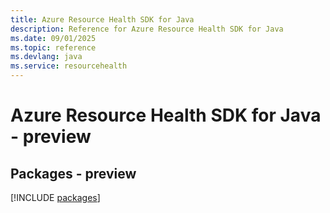 ```yaml
---
title: Azure Resource Health SDK for Java
description: Reference for Azure Resource Health SDK for Java
ms.date: 09/01/2025
ms.topic: reference
ms.devlang: java
ms.service: resourcehealth
---
```

# Azure Resource Health SDK for Java - preview
## Packages - preview
[!INCLUDE [packages](resource-health-index.md)]